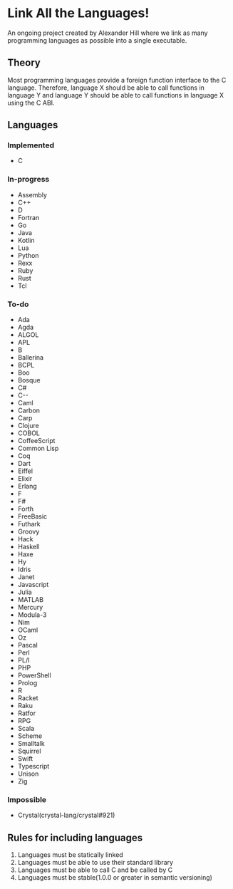 # Link All the Languages!

An ongoing project created by Alexander Hill where we link as many programming languages as possible into a single executable.

## Theory

Most programming languages provide a foreign function interface to the C language. Therefore, language X should be able to call functions in language Y and language Y should be able to call functions in language X using the C ABI.

## Languages

### Implemented

- C

### In-progress

- Assembly
- C++
- D
- Fortran
- Go
- Java
- Kotlin
- Lua
- Python
- Rexx
- Ruby
- Rust
- Tcl

### To-do

- Ada
- Agda
- ALGOL
- APL
- B
- Ballerina
- BCPL
- Boo
- Bosque
- C#
- C--
- Caml
- Carbon
- Carp
- Clojure
- COBOL
- CoffeeScript
- Common Lisp
- Coq
- Dart
- Eiffel
- Elixir
- Erlang
- F
- F#
- Forth
- FreeBasic
- Futhark
- Groovy
- Hack
- Haskell
- Haxe
- Hy
- Idris
- Janet
- Javascript
- Julia
- MATLAB
- Mercury
- Modula-3
- Nim
- OCaml
- Oz
- Pascal
- Perl
- PL/I
- PHP
- PowerShell
- Prolog
- R
- Racket
- Raku
- Ratfor
- RPG
- Scala
- Scheme
- Smalltalk
- Squirrel
- Swift
- Typescript
- Unison
- Zig

### Impossible

- Crystal(crystal-lang/crystal#921)

## Rules for including languages

1. Languages must be statically linked
2. Languages must be able to use their standard library
3. Languages must be able to call C and be called by C
4. Languages must be stable(1.0.0 or greater in semantic versioning)